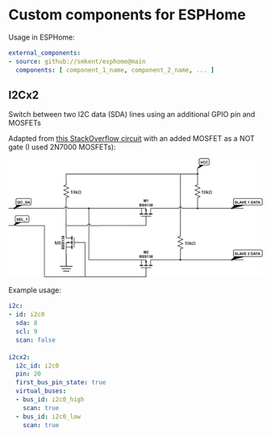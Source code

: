 # Custom components for ESPHome

Usage in ESPHome:

```yaml
external_components:
- source: github://smkent/esphome@main
  components: [ component_1_name, component_2_name, ... ]
```

## I2Cx2

Switch between two I2C data (SDA) lines using an additional GPIO pin and MOSFETs

Adapted from [this StackOverflow
circuit](https://electronics.stackexchange.com/a/209031) with an added MOSFET as
a NOT gate (I used 2N7000 MOSFETs):

![Modified circuit diagram](esphome/components/i2cx2/circuit.png)

Example usage:

```yaml
i2c:
- id: i2c0
  sda: 8
  scl: 9
  scan: false

i2cx2:
  i2c_id: i2c0
  pin: 20
  first_bus_pin_state: true
  virtual_buses:
  - bus_id: i2c0_high
    scan: true
  - bus_id: i2c0_low
    scan: true
```

